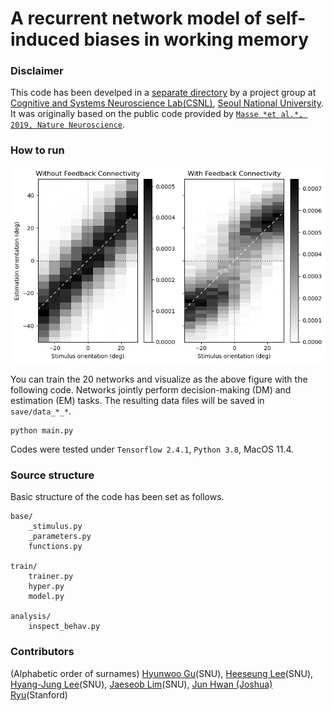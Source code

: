 # A recurrent network model of self-induced biases in working memory


### Disclaimer

This code has been develped in a [separate directory](https://github.com/CSNLstudy/det_rnn) by a project group at [Cognitive and Systems Neuroscience Lab(CSNL)](https://www.snu-csnl.com/), [Seoul National University](https://en.snu.ac.kr/). It was originally based on the public code provided by [`Masse *et al.*, 2019, Nature Neuroscience`](https://github.com/nmasse/Short-term-plasticity-RNN). 

### How to run

![](figure.png)

You can train the 20 networks and visualize as the above figure with the following code. Networks jointly perform decision-making (DM) and estimation (EM) tasks. The resulting data files will be saved in `save/data_*_*`.

```
python main.py
```

Codes were tested under `Tensorflow 2.4.1`, `Python 3.8`, MacOS 11.4.


### Source structure 
Basic structure of the code has been set as follows.

```
base/ 
	_stimulus.py
	_parameters.py
	functions.py

train/
	trainer.py
	hyper.py
	model.py

analysis/
	inspect_behav.py
```

### Contributors

(Alphabetic order of surnames) 
[Hyunwoo Gu](https://github.com/hyunwoogu/)(SNU), [Heeseung Lee](https://github.com/Heeseung-Lee)(SNU), [Hyang-Jung Lee](https://github.com/hyangjung-lee)(SNU), [Jaeseob Lim](https://github.com/jaeseob)(SNU), [Jun Hwan (Joshua) Ryu](https://github.com/joshryu0425)(Stanford)
